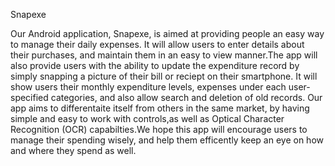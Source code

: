 Snapexe

Our Android application, Snapexe, is aimed at providing people an easy way to manage their daily expenses. It will allow users to enter details about their purchases, and maintain them in an easy to view manner.The app will also provide users with the ability to update the expenditure record by simply snapping a picture of their bill or reciept on their smartphone. It will show users their monthly expenditure levels, expenses under each user-specified categories, and also allow search and deletion of old records. Our app aims to differentaite itself from others in the same market, by having simple and easy to work with controls,as well as Optical Character Recognition (OCR) capabilties.We hope this app will encourage users to manage their spending wisely, and help them efficently keep an eye on how and where they spend as well. 
